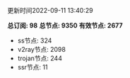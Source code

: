 更新时间2022-09-11 13:40:29

**总订阅: 98**
**总节点: 9350**
**有效节点: 2677**
- ss节点: 324
- v2ray节点: 2098
- trojan节点: 244
- ssr节点: 11
